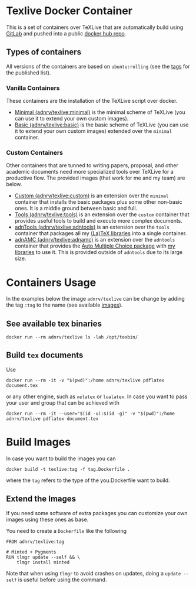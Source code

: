 <!--- [![pipeline status](https://gitlab.com/docker-hub/texlive/badges/master/pipeline.svg)](https://gitlab.com/docker-hub/texlive/commits/master)
[![Docker hub](https://img.shields.io/docker/pulls/adnrv/texlive.svg)](https://hub.docker.com/r/adnrv/texlive)
[![Docker Stars](https://img.shields.io/docker/stars/adnrv/texlive.svg)](https://hub.docker.com/r/adnrv/texlive) --->

# Texlive Docker Container 

This is a set of containers over TeXLive that are automatically build using [GitLab](https://gitlab.com/docker-hub/texlive) and pushed into a public [docker hub repo](https://hub.docker.com/r/adnrv/texlive/).

## Types of containers

All versions of the containers are based on `ubuntu:rolling` (see the [tags](https://hub.docker.com/r/adnrv/texlive/tags/) for the published list).

### Vanilla Containers

These containers are the installation of the TeXLive script over docker.

- [Minimal (adnrv/texlive:minimal)](minimal.Dockerfile) is the minimal scheme of TeXLive (you can use it to extend your own custom images).
- [Basic (adnrv/texlive:basic)](basic.Dockerfile) is the basic scheme of TeXLive (you can use it to extend your own custom images) extended over the `minimal` container.

### Custom Containers

Other containers that are tunned to writing papers, proposal, and other academic documents need more specialized tools over TeXLive for a productive flow. The provided images (that work for me and my team) are below.

- [Custom (adnrv/texlive:custom)](custom.Dockerfile) is an extension over the `minimal` container that installs the basic packages plus some other non-basic ones. It is a middle ground between basic and full.
- [Tools (adnrv/texlive:tools)](tools.Dockerfile) is an extension over the `custom` container that provides useful tools to build and execute more complex documents.
- [adnTools (adnrv/texlive:adntools)](adntools.Dockerfile) is an extension over the `tools` container that packages all my [(La)TeX libraries](https://gitlab.com/adn-latex) into a single container.
- [adnAMC (adnrv/texlive:adnamc)](adnamc.Dockerfile) is an extension over the `adntools` container that provides the [Auto Multiple Choice package](https://www.auto-multiple-choice.net/) with [my libraries](https://gitlab.com/adn-latex/adnamc) to use it. This is provided outside of `adntools` due to its large size.

# Containers Usage

In the examples below the image `adnrv/texlive` can be change by adding the tag `:tag` to the name (see available [images](#types-of-containers)).

## See available tex binaries

```shell
docker run --rm adnrv/texlive ls -lah /opt/texbin/
```

## Build `tex` documents

Use 

```shell
docker run --rm -it -v "$(pwd)":/home adnrv/texlive pdflatex document.tex
```

or any other engine, such as `xelatex` or `lualatex`. In case you want to pass your user and group that can be achieved with 

```shell
docker run --rm -it --user="$(id -u):$(id -g)" -v "$(pwd)":/home adnrv/texlive pdflatex document.tex
```

# Build Images

In case you want to build the images you can

```shell
docker build -t texlive:tag -f tag.Dockerfile .
```

where the `tag` refers to the type of the you.Dockerfile want to build.

## Extend the Images

If you need some software of extra packages you can customize your own images using these ones as base.

You need to create a `Dockerfile` like the following

```docker
FROM adnrv/texlive:tag

# Minted + Pygments
RUN tlmgr update --self && \
    tlmgr install minted
```

Note that when using `tlmgr` to avoid crashes on updates, doing a `update --self` is useful before using the command.